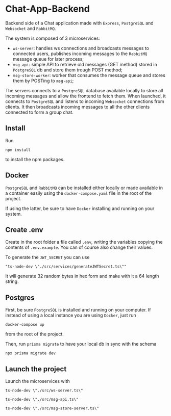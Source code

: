 # Chat-App-Backend

Backend side of a Chat application made with `Express`, `PostgreSQL` and `Websocket` and `RabbitMQ`.

The system is composed of 3 microservices:

- `ws-server`: handles ws connections and broadcasts messages to connected users, publishes incoming messages to the `RabbitMQ` message queue for later process;
- `msg-api`: simple API to retrieve old messages (GET method) stored in `PostgreSQL` db and store them trough POST method;
- `msg-store-worker`: worker that consumes the message queue and stores them by POSTing to `msg-api`;

The servers connects to a `PostgreSQL` database available locally to store all incoming messages and allow the frontend to fetch them.
When launched, it connects to `PostgreSQL` and listens to incoming `Websocket` connections from clients. It then broadcasts incoming messages to all the other clients connected to form a group chat.

## Install

Run

```shell
npm install
```

to install the npm packages.

## Docker

`PostgreSQL` and `RabbitMQ` can be installed either locally or made available in a container easily using the `docker-compose.yaml` file in the root of the project.

If using the latter, be sure to have `Docker` installing and running on your system.

## Create .env

Create in the root folder a file called `.env`, writing the variables copying the contents of `.env.example`. You can of course also change their values.

To generate the `JWT_SECRET` you can use

```shell
"ts-node-dev \"./src/services/generateJWTSecret.ts\""
```

It will generate 32 random bytes in hex form and make with it a 64 length string.

## Postgres

First, be sure `PostgreSQL` is installed and running on your computer. If instead of using a local instance you are using `Docker`, just run

```shell
docker-compose up
```

from the root of the project.

Then, run `prisma migrate` to have your local db in sync with the schema

```shell
npx prisma migrate dev
```

## Launch the project

Launch the microservices with

```shell
ts-node-dev \"./src/ws-server.ts\"
```

```shell
ts-node-dev \"./src/msg-api.ts\"
```

```shell
ts-node-dev \"./src/msg-store-server.ts\"
```
